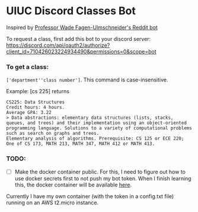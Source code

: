 # UIUC Discord Classes Bot
Inspired by [Professor Wade Fagen-Ulmschneider's Reddit bot](https://github.com/illinois/reddit-uiuc-bot/)

To request a class, first add this bot to your discord server:
https://discord.com/api/oauth2/authorize?client_id=710426023224934490&permissions=0&scope=bot

### To get a class: 
`['department''class number']`. 
This command is case-insensitive.

Example: [cs 225] returns 
```
CS225: Data Structures
Credit hours: 4 hours.
Average GPA: 3.22
> Data abstractions: elementary data structures (lists, stacks, queues, and trees) and their implementation using an object-oriented 
programming language. Solutions to a variety of computational problems such as search on graphs and trees. 
Elementary analysis of algorithms. Prerequisite: CS 125 or ECE 220; One of CS 173, MATH 213, MATH 347, MATH 412 or MATH 413.
```

### TODO:
- [ ] Make the docker container public. 
For this, I need to figure out how to use docker secrets first to not push my bot token. 
When I finish learning this, the docker container will be available [here](https://hub.docker.com/r/timot3/uiuc-classes). 

Currently I have my own container (with the token in a config.txt file) running on an AWS t2.micro instance.

